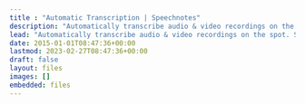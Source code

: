 ```yaml
---
title : "Automatic Transcription | Speechnotes"
description: "Automatically transcribe audio & video recordings on the spot. Secure, accurate & super fast."
lead: "Automatically transcribe audio & video recordings on the spot. Secure, accurate & super fast."
date: 2015-01-01T08:47:36+00:00
lastmod: 2023-02-27T08:47:36+00:00
draft: false
layout: files
images: []
embedded: files
---
```

